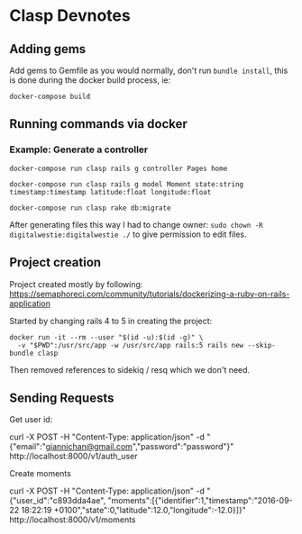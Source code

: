 # Clasp Devnotes

## Adding gems

Add gems to Gemfile as you would normally, don't run `bundle install`, this is done during the docker build process, ie: 

`docker-compose build` 

## Running commands via docker 

### Example: Generate a controller

`docker-compose run clasp rails g controller Pages home`

`docker-compose run clasp rails g model Moment state:string timestamp:timestamp latitude:float longitude:float`

`docker-compose run clasp rake db:migrate`

After generating files this way I had to change owner: `sudo chown -R digitalwestie:digitalwestie ./` to give permission to edit files.


## Project creation

Project created mostly by following: https://semaphoreci.com/community/tutorials/dockerizing-a-ruby-on-rails-application

Started by changing rails 4 to 5 in creating the project:

```
docker run -it --rm --user "$(id -u):$(id -g)" \
  -v "$PWD":/usr/src/app -w /usr/src/app rails:5 rails new --skip-bundle clasp
```

Then removed references to sidekiq / resq which we don't need.


## Sending Requests

Get user id:

curl -X POST -H "Content-Type: application/json" -d "{\"email\":\"giannichan@gmail.com\",\"password\":\"password\"}" http://localhost:8000/v1/auth_user

Create moments

curl -X POST -H "Content-Type: application/json" -d "{\"user_id\":\"c893dda4ae\", \"moments\":[{\"identifier\":1,\"timestamp\":\"2016-09-22 18:22:19 +0100\",\"state\":0,\"latitude\":12.0,\"longitude\":-12.0}]}" http://localhost:8000/v1/moments
